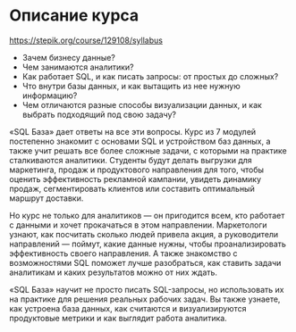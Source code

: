 # Описание курса

https://stepik.org/course/129108/syllabus

+ Зачем бизнесу данные?
+ Чем занимаются аналитики? 
+ Как работает SQL, и как писать запросы: от простых до сложных? 
+ Что внутри базы данных, и как вытащить из нее нужную информацию? 
+ Чем отличаются разные способы визуализации данных, и как выбрать подходящий под свою задачу? 

«SQL База» дает ответы на все эти вопросы. Курс из 7 модулей постепенно знакомит с основами SQL и устройством баз данных, а также учит решать все более сложные задачи, с которыми на практике сталкиваются аналитики. Студенты будут делать выгрузки для маркетинга, продаж и продуктового направления для того, чтобы оценить эффективность рекламной кампании, увидеть динамику продаж, сегментировать клиентов или составить оптимальный маршрут доставки.  

Но курс не только для аналитиков — он пригодится всем, кто работает с данными и хочет прокачаться в этом направлении. Маркетологи узнают, как посчитать сколько людей привела акция, а руководители направлений — поймут, какие данные нужны, чтобы проанализировать эффективность своего направления. А также знакомство с возможностями SQL поможет лучше разобраться, как ставить задачи аналитикам и каких результатов можно от них ждать. 

«SQL База» научит не просто писать SQL-запросы, но использовать их на практике для решения реальных рабочих задач. Вы также узнаете, как устроена база данных, как считаются и визуализируются продуктовые метрики и как выглядит работа аналитика.